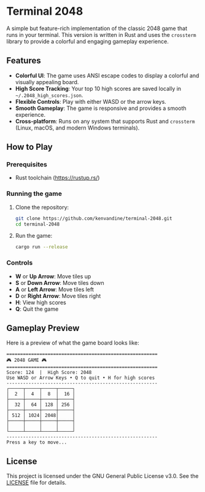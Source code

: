 # Terminal 2048

A simple but feature-rich implementation of the classic 2048 game that runs in your terminal. This version is written in Rust and uses the `crossterm` library to provide a colorful and engaging gameplay experience.

## Features

- **Colorful UI**: The game uses ANSI escape codes to display a colorful and visually appealing board.
- **High Score Tracking**: Your top 10 high scores are saved locally in `~/.2048_high_scores.json`.
- **Flexible Controls**: Play with either WASD or the arrow keys.
- **Smooth Gameplay**: The game is responsive and provides a smooth experience.
- **Cross-platform**: Runs on any system that supports Rust and `crossterm` (Linux, macOS, and modern Windows terminals).

## How to Play

### Prerequisites

- Rust toolchain (https://rustup.rs/)

### Running the game

1.  Clone the repository:
    ```bash
    git clone https://github.com/kenvandine/terminal-2048.git
    cd terminal-2048
    ```
2.  Run the game:
    ```bash
    cargo run --release
    ```

### Controls

- **W** or **Up Arrow**: Move tiles up
- **S** or **Down Arrow**: Move tiles down
- **A** or **Left Arrow**: Move tiles left
- **D** or **Right Arrow**: Move tiles right
- **H**: View high scores
- **Q**: Quit the game

## Gameplay Preview

Here is a preview of what the game board looks like:

```
=======================================================
🎮 2048 GAME 🎮
=======================================================
Score: 124  |  High Score: 2048
Use WASD or Arrow Keys • Q to quit • H for high scores
-------------------------------------------------------
┌─────┬─────┬─────┬─────┐
│  2  │  4  │  8  │  16 │
├─────┼─────┼─────┼─────┤
│  32 │  64 │ 128 │ 256 │
├─────┼─────┼─────┼─────┤
│ 512 │ 1024│ 2048│     │
├─────┼─────┼─────┼─────┤
│     │     │     │     │
└─────┴─────┴─────┴─────┘
-------------------------------------------------------
Press a key to move...

```

## License

This project is licensed under the GNU General Public License v3.0. See the [LICENSE](LICENSE) file for details.

